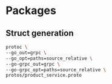 # Packages

## Struct generation

```bash
protoc \
--go_out=grpc \
--go_opt=paths=source_relative \
--go-grpc_out=grpc \
--go-grpc_opt=paths=source_relative \
protos/product_service.proto
```

